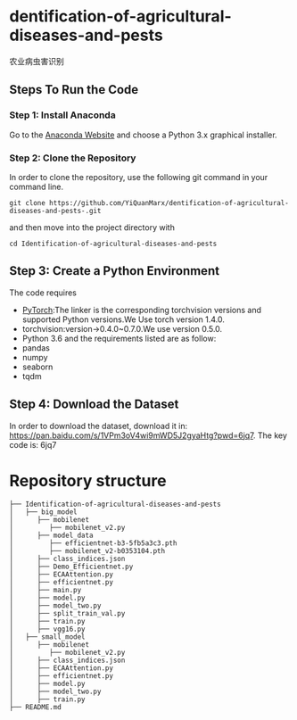 # dentification-of-agricultural-diseases-and-pests 
 农业病虫害识别

## Steps To Run the Code
### Step 1: Install Anaconda
Go to the [Anaconda Website](https://www.anaconda.com/products/distribution) and choose a Python 3.x graphical installer.

### Step 2: Clone the Repository
In order to clone the repository, use the following git command in your command line.
```
git clone https://github.com/YiQuanMarx/dentification-of-agricultural-diseases-and-pests-.git
```
and then move into the project directory with
```
cd Identification-of-agricultural-diseases-and-pests
```
## Step 3: Create a Python Environment
The code requires
* [PyTorch](https://github.com/pytorch/vision):The linker is the corresponding torchvision versions and supported Python versions.We Use torch version 1.4.0.
* torchvision:version->0.4.0~0.7.0.We use version 0.5.0.
* Python 3.6 
and the requirements listed are as follow:
* pandas
* numpy
* seaborn 
* tqdm

## Step 4: Download the Dataset
In order to download the dataset, download it in: https://pan.baidu.com/s/1VPm3oV4wi9mWD5J2gyaHtg?pwd=6jq7. The key code is: 6jq7 

# Repository structure
```
├── Identification-of-agricultural-diseases-and-pests
│   ├── big_model
│      ├── mobilenet
│         ├── mobilenet_v2.py
│      ├── model_data
│         ├── efficientnet-b3-5fb5a3c3.pth
│         ├── mobilenet_v2-b0353104.pth
│      ├── class_indices.json
│      ├── Demo_Efficientnet.py
│      ├── ECAAttention.py
│      ├── efficientnet.py
│      ├── main.py
│      ├── model.py
│      ├── model_two.py
│      ├── split_train_val.py
│      ├── train.py
│      ├── vgg16.py
│   ├── small_model
│      ├── mobilenet
│         ├── mobilenet_v2.py
│      ├── class_indices.json
│      ├── ECAAttention.py
│      ├── efficientnet.py
│      ├── model.py
│      ├── model_two.py
│      ├── train.py
├── README.md
```